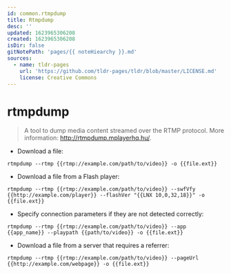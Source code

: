 ```yaml
---
id: common.rtmpdump
title: Rtmpdump
desc: ''
updated: 1623965306208
created: 1623965306208
isDir: false
gitNotePath: 'pages/{{ noteHiearchy }}.md'
sources:
  - name: tldr-pages
    url: 'https://github.com/tldr-pages/tldr/blob/master/LICENSE.md'
    license: Creative Commons
---
```

# rtmpdump

> A tool to dump media content streamed over the RTMP protocol.
> More information: <http://rtmpdump.mplayerhq.hu/>.

- Download a file:

`rtmpdump --rtmp {{rtmp://example.com/path/to/video}} -o {{file.ext}}`

- Download a file from a Flash player:

`rtmpdump --rtmp {{rtmp://example.com/path/to/video}} --swfVfy {{http://example.com/player}} --flashVer "{{LNX 10,0,32,18}}" -o {{file.ext}}`

- Specify connection parameters if they are not detected correctly:

`rtmpdump --rtmp {{rtmp://example.com/path/to/video}} --app {{app_name}} --playpath {{path/to/video}} -o {{file.ext}}`

- Download a file from a server that requires a referrer:

`rtmpdump --rtmp {{rtmp://example.com/path/to/video}} --pageUrl {{http://example.com/webpage}} -o {{file.ext}}`

